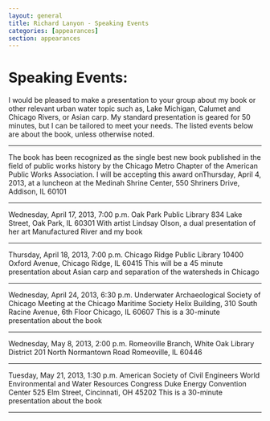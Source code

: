 ```yaml
---
layout: general
title: Richard Lanyon - Speaking Events
categories: [appearances]
section: appearances
---
```


# Speaking Events:
I would be pleased to make a presentation to your group about my book or other relevant urban water topic such as, Lake Michigan, Calumet and Chicago Rivers, or Asian carp. My standard presentation is geared for 50 minutes, but I can be tailored to meet your needs. The listed events below are about the book, unless otherwise noted.

----

The book has been recognized as the single best new book published in the field of public works history by the Chicago Metro Chapter of the American Public Works Association. I will be accepting this award onThursday, April 4, 2013, at a luncheon at the Medinah Shrine Center, 550 Shriners Drive, Addison, IL 60101

---

Wednesday, April 17, 2013, 7:00 p.m.
Oak Park Public Library
834 Lake Street, Oak Park, IL 60301
With artist Lindsay Olson, a dual presentation 
of her art Manufactured River and my book

----

Thursday, April 18, 2013, 7:00 p.m.
Chicago Ridge Public Library
10400 Oxford Avenue, Chicago Ridge, IL 60415
This will be a 45 minute presentation about Asian 
carp and separation of the watersheds in Chicago

----

Wednesday, April 24, 2013, 6:30 p.m.
Underwater Archaeological Society of Chicago
Meeting at the Chicago Maritime Society
Helix Building, 310 South Racine Avenue, 6th Floor
Chicago, IL 60607
This is a 30-minute presentation about the book

----

Wednesday, May 8, 2013, 2:00 p.m.
Romeoville Branch, White Oak Library District
201 North Normantown Road
Romeoville, IL 60446

----

Tuesday, May 21, 2013, 1:30 p.m.
American Society of Civil Engineers
World Environmental and Water Resources Congress 
Duke Energy Convention Center
525 Elm Street, Cincinnati, OH 45202
This is a 30-minute presentation about the book

----




